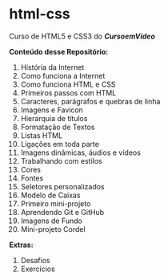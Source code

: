 # html-css
 Curso de HTML5 e CSS3 do **_CursoemVideo_**

 **Conteúdo desse Repositório:**
 
 1. História da Internet
 2. Como funciona a Internet
 3. Como funciona HTML e CSS
 4. Primeiros passos com HTML
 5. Caracteres, parágrafos e quebras de linha
 6. Imagens e Favicon
 7. Hierarquia de títulos
 8. Formatação de Textos
 9. Listas HTML
 10. Ligações em toda parte
 11. Imagens dinâmicas, áudios e vídeos
 12. Trabalhando com estilos
 13. Cores
 14. Fontes
 15. Seletores personalizados
 16. Modelo de Caixas
 17. Primeiro mini-projeto
 18. Aprendendo Git e GitHub
 19. Imagens de Fundo
 20. Mini-projeto Cordel
 
 **Extras:**
 
 1. Desafios
 2. Exercícios
